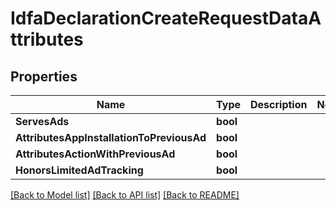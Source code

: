 # IdfaDeclarationCreateRequestDataAttributes

## Properties

Name | Type | Description | Notes
------------ | ------------- | ------------- | -------------
**ServesAds** | **bool** |  | 
**AttributesAppInstallationToPreviousAd** | **bool** |  | 
**AttributesActionWithPreviousAd** | **bool** |  | 
**HonorsLimitedAdTracking** | **bool** |  | 

[[Back to Model list]](../README.md#documentation-for-models) [[Back to API list]](../README.md#documentation-for-api-endpoints) [[Back to README]](../README.md)



